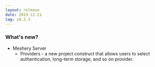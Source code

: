 ```yaml
---
layout: release
date: 2019-12-21
tag: v0.3.3
---
```


### What's new?

- Meshery Server
  - Providers - a new project construct that allows users to select authentication, long-term storage, and so on provider.

